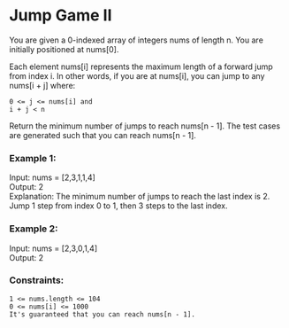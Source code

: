 # Jump Game II

You are given a 0-indexed array of integers nums of length n. You are initially positioned at nums[0].

Each element nums[i] represents the maximum length of a forward jump from index i. In other words, if you are at nums[i], you can jump to any nums[i + j] where:

    0 <= j <= nums[i] and
    i + j < n

Return the minimum number of jumps to reach nums[n - 1]. The test cases are generated such that you can reach nums[n - 1].

### Example 1:

Input: nums = [2,3,1,1,4] </br>
Output: 2 </br>
Explanation: The minimum number of jumps to reach the last index is 2. Jump 1 step from index 0 to 1, then 3 steps to the last index.

### Example 2:

Input: nums = [2,3,0,1,4] </br>
Output: 2

### Constraints:

    1 <= nums.length <= 104
    0 <= nums[i] <= 1000
    It's guaranteed that you can reach nums[n - 1].
